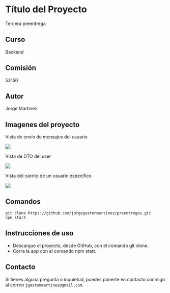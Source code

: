 # Título del Proyecto

Tercera preentrega

## Curso
Backend 

## Comisión
53150

## Autor
Jorge Martinez.

## Imagenes del proyecto

Vista de envío de mensajes del usuario

![](./tercera_pre_entrega/src/public/img/Captura%20de%20pantalla%202024-07-09%20a%20la(s)%207.27.06 p. m..png)

Vista de DTO del user

![](./tercera_pre_entrega/src/public/img/Captura%20de%20pantalla%202024-07-09%20a%20la(s)%207.36.23 p. m..png)

Vista del carrito de un usuario específico

![](./tercera_pre_entrega/src/public/img/Captura%20de%20pantalla%202024-07-11%20a%20la(s)%207.49.31 p. m..png)


## Comandos

```
git clone https://github.com/jorgegastonmartinez/preentregas.git
npm start 
```

## Instrucciones de uso

* Descargue el proyecto, desde GitHub, con el comando git clone.
* Corra la app con el comando npm start.

## Contacto

Si tienes alguna pregunta o inquietud, puedes ponerte en contacto conmigo al correo `jgastonmartinez@gmail.com`.
